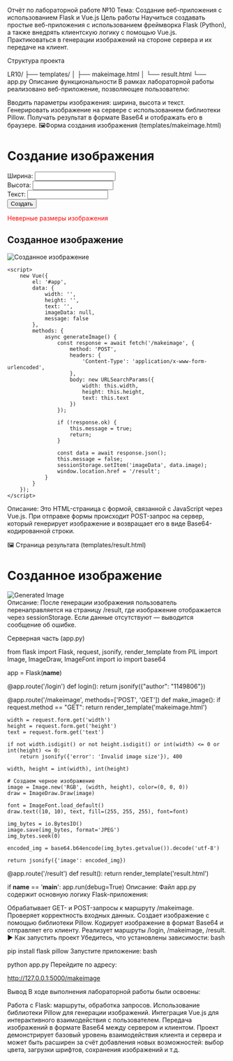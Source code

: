 Отчёт по лабораторной работе №10
Тема: Создание веб-приложения с использованием Flask и Vue.js
Цель работы
Научиться создавать простые веб-приложения с использованием фреймворка Flask (Python), а также внедрять клиентскую логику с помощью Vue.js. Практиковаться в генерации изображений на стороне сервера и их передаче на клиент.

Структура проекта

LR10/
├── templates/
│   ├── makeimage.html
│   └── result.html
└── app.py
Описание функциональности
В рамках лабораторной работы реализовано веб-приложение, позволяющее пользователю:

Вводить параметры изображения: ширина, высота и текст.
Генерировать изображение на сервере с использованием библиотеки Pillow.
Получать результат в формате Base64 и отображать его в браузере.
🖼Форма создания изображения (templates/makeimage.html)

<!DOCTYPE html>
<html lang="en">
<head>
    <meta charset="UTF-8">
    <title>Создание изображения</title>
    <script src="https://cdn.jsdelivr.net/npm/vue@2"></script> 
</head>
<body>
    <div id="app">
        <h1>Создание изображения</h1>
        <form @submit.prevent="generateImage">
            <label for="width">Ширина:</label>
            <input type="text" v-model="width" id="width" required>
            <br>
            <label for="height">Высота:</label>
            <input type="text" v-model="height" id="height" required>
            <br>
            <label for="text">Текст:</label>
            <input type="text" v-model="text" id="text" required>
            <br>
            <input type="submit" value="Создать">
        </form>
        <p v-if="message" style="color: red;">Неверные размеры изображения</p>
        <div v-if="imageData">
            <h2>Созданное изображение</h2>
            <img :src="imageData" alt="Созданное изображение">
        </div>
    </div>

    <script>
        new Vue({
            el: '#app',
            data: {
                width: '',
                height: '',
                text: '',
                imageData: null,
                message: false
            },
            methods: {
                async generateImage() {
                    const response = await fetch('/makeimage', {
                        method: 'POST',
                        headers: {
                            'Content-Type': 'application/x-www-form-urlencoded',
                        },
                        body: new URLSearchParams({
                            width: this.width,
                            height: this.height,
                            text: this.text
                        })
                    });

                    if (!response.ok) {
                        this.message = true;
                        return;
                    }

                    const data = await response.json();
                    this.message = false;
                    sessionStorage.setItem('imageData', data.image);
                    window.location.href = '/result';
                }
            }
        });
    </script>
</body>
</html>
Описание:
Это HTML-страница с формой, связанной с JavaScript через Vue.js. При отправке формы происходит POST-запрос на сервер, который генерирует изображение и возвращает его в виде Base64-кодированной строки.

🖼️ Страница результата (templates/result.html)

<!DOCTYPE html>
<html lang="en">
<head>
    <meta charset="UTF-8">
    <title>Созданное изображение</title>
</head>
<body>
    <h1>Созданное изображение</h1>
    <img id="result-image" alt="Generated Image">
    <br>
    <script>
        document.addEventListener('DOMContentLoaded', () => {
            const data = sessionStorage.getItem('imageData');
            if (data) {
                document.getElementById('result-image').src = 'data:image/jpeg;base64,' + data;
            } else {
                document.body.innerHTML = '<p style="color: red;">Данные изображения не найдены. Пожалуйста, сначала создайте изображение.</p>';
            }
        });
    </script>
</body>
</html>
Описание:
После генерации изображения пользователь перенаправляется на страницу /result, где изображение отображается через sessionStorage. Если данные отсутствуют — выводится сообщение об ошибке.

Серверная часть (app.py)

from flask import Flask, request, jsonify, render_template
from PIL import Image, ImageDraw, ImageFont
import io
import base64

app = Flask(__name__)


@app.route('/login')
def login():
    return jsonify({"author": "1149806"})


@app.route('/makeimage', methods=['POST', 'GET'])
def make_image():
    if request.method == "GET":
        return render_template('makeimage.html')

    width = request.form.get('width')
    height = request.form.get('height')
    text = request.form.get('text')

    if not width.isdigit() or not height.isdigit() or int(width) <= 0 or int(height) <= 0:
        return jsonify({'error': 'Invalid image size'}), 400

    width, height = int(width), int(height)

    # Создаем черное изображение
    image = Image.new('RGB', (width, height), color=(0, 0, 0))
    draw = ImageDraw.Draw(image)

    font = ImageFont.load_default()
    draw.text((10, 10), text, fill=(255, 255, 255), font=font)

    img_bytes = io.BytesIO()
    image.save(img_bytes, format='JPEG')
    img_bytes.seek(0)

    encoded_img = base64.b64encode(img_bytes.getvalue()).decode('utf-8')

    return jsonify({'image': encoded_img})


@app.route('/result')
def result():
    return render_template('result.html')


if __name__ == '__main__':
    app.run(debug=True)
Описание:
Файл app.py содержит основную логику Flask-приложения:

Обрабатывает GET- и POST-запросы к маршруту /makeimage.
Проверяет корректность входных данных.
Создает изображение с помощью библиотеки Pillow.
Кодирует изображение в формат Base64 и отправляет его клиенту.
Реализует маршруты /login, /makeimage, /result.
▶️ Как запустить проект
Убедитесь, что установлены зависимости:
bash



pip install flask pillow
Запустите приложение:
bash


python app.py
Перейдите по адресу:


http://127.0.0.1:5000/makeimage

Вывод
В ходе выполнения лабораторной работы были освоены:

Работа с Flask: маршруты, обработка запросов.
Использование библиотеки Pillow для генерации изображений.
Интеграция Vue.js для интерактивного взаимодействия с пользователем.
Передача изображений в формате Base64 между сервером и клиентом.
Проект демонстрирует базовый уровень взаимодействия клиента и сервера и может быть расширен за счёт добавления новых возможностей: выбор цвета, загрузки шрифтов, сохранения изображений и т.д.

